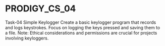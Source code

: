 # PRODIGY_CS_04
Task-04 Simple Keylogger  Create a basic keylogger program that records and logs keystrokes. Focus on logging the keys pressed and saving them to a file. Note: Ethical considerations and permissions are crucial for projects involving keyloggers.

